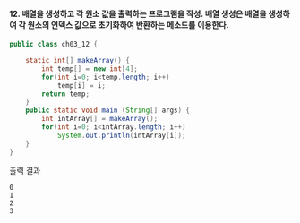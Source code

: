 #### 12. 배열을 생성하고 각 원소 값을 출력하는 프로그램을 작성. 배열 생성은 배열을 생성하여 각 원소의 인덱스 값으로 초기화하여 반환하는 메소드를 이용한다.

```java
public class ch03_12 {

	static int[] makeArray() {
		int temp[] = new int[4];
		for(int i=0; i<temp.length; i++)
			temp[i] = i;
		return temp;
	}
	public static void main (String[] args) {
		int intArray[] = makeArray();
		for(int i=0; i<intArray.length; i++)
			System.out.println(intArray[i]);
	}
}
```
출력 결과
```
0
1
2
3
```

